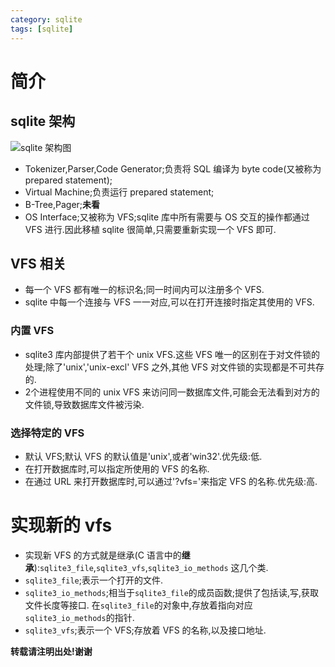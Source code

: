 ```yaml
---
category: sqlite
tags: [sqlite]
---
```


# 简介

## sqlite 架构
![sqlite 架构图]({{site.url}}/assets/vfs1.gif)

*   Tokenizer,Parser,Code Generator;负责将 SQL 编译为 byte code(又被称为 prepared statement);
*   Virtual Machine;负责运行 prepared statement;
*   B-Tree,Pager;**未看**
*   OS Interface;又被称为 VFS;sqlite 库中所有需要与 OS 交互的操作都通过 VFS 进行.因此移植
    sqlite 很简单,只需要重新实现一个 VFS 即可.

## VFS 相关
*   每一个 VFS 都有唯一的标识名;同一时间内可以注册多个 VFS.
*   sqlite 中每一个连接与 VFS 一一对应,可以在打开连接时指定其使用的 VFS.

### 内置 VFS
*   sqlite3 库内部提供了若干个 unix VFS.这些 VFS 唯一的区别在于对文件锁的处理;除了'unix','unix-excl'
    VFS 之外,其他 VFS 对文件锁的实现都是不可共存的.
*   2个进程使用不同的 unix VFS 来访问同一数据库文件,可能会无法看到对方的文件锁,导致数据库文件被污染.

### 选择特定的 VFS
*   默认 VFS;默认 VFS 的默认值是'unix',或者'win32'.优先级:低.
*   在打开数据库时,可以指定所使用的 VFS 的名称.
*   在通过 URL 来打开数据库时,可以通过'?vfs='来指定 VFS 的名称.优先级:高.

# 实现新的 vfs
*   实现新 VFS 的方式就是继承(C 语言中的**继承**):`sqlite3_file`,`sqlite3_vfs`,`sqlite3_io_methods`
    这几个类.
*   `sqlite3_file`;表示一个打开的文件.
*   `sqlite3_io_methods`;相当于`sqlite3_file`的成员函数;提供了包括读,写,获取文件长度等接口.
    在`sqlite3_file`的对象中,存放着指向对应`sqlite3_io_methods`的指针.
*   `sqlite3_vfs`;表示一个 VFS;存放着 VFS 的名称,以及接口地址.



**转载请注明出处!谢谢**
